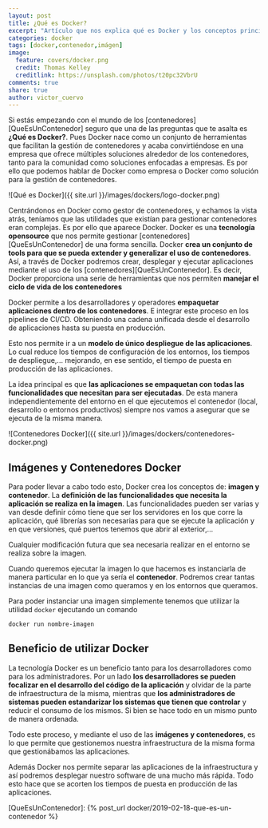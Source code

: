 ```yaml
---
layout: post
title: ¿Qué es Docker?
excerpt: "Artículo que nos explica qué es Docker y los conceptos principales de imágenes y contenedores que están en su base."
categories: docker
tags: [docker,contenedor,imágen]
image:
  feature: covers/docker.png
  credit: Thomas Kelley
  creditlink: https://unsplash.com/photos/t20pc32VbrU
comments: true
share: true
author: victor_cuervo
---
```


Si estás empezando con el mundo de los [contenedores][QueEsUnContenedor] seguro que una de las preguntas que te asalta es **¿Qué es Docker?**. Pues Docker nace como un conjunto de herramientas que facilitan la gestión de contenedores y acaba convirtiéndose en una empresa que ofrece múltiples soluciones alrededor de los contenedores, tanto para la comunidad como soluciones enfocadas a empresas. Es por ello que podemos hablar de Docker como empresa o Docker como solución para la gestión de contenedores.

![Qué es Docker]({{ site.url }}/images/dockers/logo-docker.png)

Centrándonos en Docker como gestor de contenedores, y echamos la vista atrás, teníamos que las utilidades que existían para gestionar contenedores eran complejas. Es por ello que aparece Docker. Docker es una **tecnología opensource** que nos permite gestionar [contenedores][QueEsUnContenedor] de una forma sencilla. Docker **crea un conjunto de tools para que se pueda extender y generalizar el uso de contenedores**. Así, a través de Docker podremos crear, desplegar y ejecutar aplicaciones mediante el uso de los [contenedores][QueEsUnContenedor]. Es decir, Docker proporciona una serie de herramientas que nos permiten **manejar el ciclo de vida de los contenedores**

Docker permite a los desarrolladores y operadores **empaquetar aplicaciones dentro de los contenedores**. E integrar este proceso en los pipelines de CI/CD. Obteniendo una cadena unificada desde el desarrollo de aplicaciones hasta su puesta en producción.

Esto nos permite ir a un **modelo de único despliegue de las aplicaciones**. Lo cual reduce los tiempos de configuración de los entornos, los tiempos de despliegue,... mejorando, en ese sentido, el tiempo de puesta en producción de las aplicaciones.

La idea principal es que **las aplicaciones se empaquetan con todas las funcionalidades que necesitan para ser ejecutadas**. De esta manera independientemente del entorno en el que ejecutemos el contenedor (local, desarrollo o entornos productivos) siempre nos vamos a asegurar que se ejecuta de la misma manera.

![Contenedores Docker]({{ site.url }}/images/dockers/contenedores-docker.png)

## Imágenes y Contenedores Docker

Para poder llevar a cabo todo esto, Docker crea los conceptos de: **imagen y contenedor**. La **definición de las funcionalidades que necesita la aplicación se realiza en la imagen**. Las funcionalidades pueden ser varias y van desde definir cómo tiene que ser los servidores en los que corre la aplicación, qué librerías son necesarias para que se ejecute la aplicación y en que versiones, qué puertos tenemos que abrir al exterior,...

Cualquier modificación futura que sea necesaria realizar en el entorno se realiza sobre la imagen.

Cuando queremos ejecutar la imagen lo que hacemos es instanciarla de manera particular en lo que ya sería el **contenedor**. Podremos crear tantas instancias de una imagen como queramos y en los entornos que queramos.

Para poder instanciar una imagen simplemente tenemos que utilizar la utilidad `docker` ejecutando un comando

~~~
docker run nombre-imagen
~~~

## Beneficio de utilizar Docker

La tecnología Docker es un beneficio tanto para los desarrolladores como para los administradores. Por un lado **los desarrolladores se pueden focalizar en el desarrollo del código de la aplicación** y olvidar de la parte de infraestructura de la misma, mientras que **los administradores de sistemas pueden estandarizar los sistemas que tienen que controlar** y reducir el consumo de los mismos. Si bien se hace todo en un mismo punto de manera ordenada.

Todo este proceso, y mediante el uso de las **imágenes y contenedores**, es lo que permite que gestionemos nuestra infraestructura de la misma forma que gestionábamos las aplicaciones.

Además Docker nos permite separar las aplicaciones de la infraestructura y así podremos desplegar nuestro software de una mucho más rápida. Todo esto hace que se acorten los tiempos de puesta en producción de las aplicaciones.

[QueEsUnContenedor]: {% post_url docker/2019-02-18-que-es-un-contenedor %}
